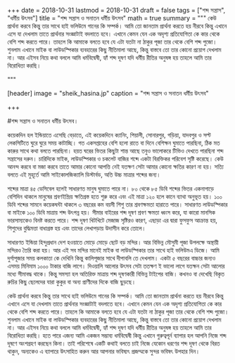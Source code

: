 +++
date = 2018-10-31
lastmod = 2018-10-31
draft = false
tags = ["শব্দ সন্ত্রাস", "ধর্মীয় উৎসব"]
title = "শব্দ সন্ত্রাস ও সনাতন ধর্মীয় উৎসব"
math = true
summary = """
কেউ প্রার্থনা করবে কিন্তু তার সাথে হাই ভলিউমে গানের কি সম্পর্ক। আমি তো জানতাম প্রার্থনা করতে হয় নীরবে কিন্তু এখানে এসে যা দেখলাম তাতে প্রার্থনার সংজ্ঞাটাই বদলাতে হবে। এখানে কেমন যেন এক অদৃশ্য প্রতিযোগিতা কে কার থেকে বেশি শব্দ করতে পারে। তাহলে কি আমাকে বলতে হবে যে এটা যতটা না ঠাকুর পূজা তার থেকে বেশি শব্দ পুজো। শুনলাম এখানে মাইক বা লাউডস্পিকার ব্যবহারের কিছু নীতিমালা আছে, কিন্তু বাস্তবে তো তার কোনো প্রয়োগ দেখলাম না। আর এইসব নিয়ে কথা বললে আমি ধর্মবিদ্বেষী, হ্যাঁ শব্দ দূষণ যদি ধর্মীয় রীতির অনুষঙ্গ হয় তাহলে আমি তার বিরোধিতা করছি। 

"""

[header]
image = "sheik_hasina.jp"
caption = "শব্দ সন্ত্রাস ও সনাতন ধর্মীয় উৎসব"

+++

#শব্দ সন্ত্রাস ও সনাতন ধর্মীয় উৎসব।

কয়েকদিন হল ইন্ডিয়াতে এসেছি বেড়াতে, এই কয়েকদিনে ক্যানিং, পিয়ালী, সোনারপুর, গড়িয়া, যাদবপুর ও সল্ট লেকসিটিতে ঘুরে ঘুরে সময় কাটাচ্ছি। গত একসপ্তাহের বেশি হলো রাতে বা দিনে বেশিক্ষন ঘুমাতে পারছিনা, ঠিক মত কারুর সাথে কথা বলতে পারছিনা। হয়ত ঘরের ভিতর কিছুটা শান্ত আছে তবুও ভালোকরে টিভিও দেখতে পারছিনা শব্দ সন্ত্রাসের দরুন। চারিদিকে মাইক, লাউডস্পিকার ও চকলেট বাজির শব্দে একটা বিরক্তিকর পরিবেশ সৃষ্টি করেছে। কেউ আনন্দ করবে বা মজা করবে তাতে আমার কোনো আপত্তি নেই যতক্ষণ সেটা আমার কোনো ক্ষতির কারণ না হয়। সত্যি বলতে এই মুহূর্তে আমি সাইকোলজিক্যালি ডিস্টার্বড, অতি উচ্চ মাত্রার শব্দের জন্য।

শব্দের মাত্রা ৪৫ ডেসিবেল হলেই সাধারণত মানুষ ঘুমাতে পারে না। ৮০ থেকে ৮৫ ডিবি শব্দের ভিতর একনাগাড়ে বেশিদিন থাকলে মানুষের শ্রবণইন্দ্রিয় ক্ষতিগ্রস্ত হতে শুরু করে এবং এই মাত্রা ১২০ হলে কানে ব্যাথা অনুভূত হয়। ১০০ ডিবি শব্দের সামনে কয়েকঘন্টা থাকলে ৩ বছরের কম বয়সী শিশু তার শ্রবণক্ষমতা হারাতে পারে। সাধারণত লাউডস্পিকার বা মাইকে ১০০ ডিবি মাত্রায় শব্দ উৎপন্ন হয়। সীমার বাইরের শব্দ দূষণ শ্রবণ ক্ষমতা ধ্বংস করে, যা কারো মানসিক ভারসাম্যকেও বিনষ্ট করতে পারে। শব্দ দূষণ খিটখিটে মেজাজ সৃষ্টিরও কারণ, এছাড়া এর দ্বারা ফুসফুস আক্রান্ত হয়, শিশুদের বুদ্ধিমত্তা বাধাগ্রস্ত হয় এবং তাদের লেখাপড়ায় উদাসীন করে তোলে।

সাধারণত ইন্ডিয়া হিন্দুপ্রধান দেশ হওয়াতে মোড়ে মোড়ে ছোট বড় মন্দির। আর বিভিন্ন মৌসুমী পূজা উপলক্ষে অস্থায়ী মন্দিরও তৈরি করা হয়। আর এই সব মন্দির মানেই মাইক বা লাউডস্পিকার তার সাথে হাই ভলিউমএ ডিজে। আমি দুর্গাপূজার সময় কলকাতা কে দেখিনি কিন্তু কালিপূজার সাথে দীপাবলি তে দেখলাম। একটা ৫ বছরের বাচ্চার জন্যও এসময় মিনিমাম ১০০০ টাকার বাজি লাগে। দিওয়ালি আলোর উৎসব সেটা ততক্ষণ ই ভালো লাগে যতক্ষন সেটা আলোর মধ্যে সীমাবদ্ধ থাকে। কিন্তু সমস্যা হল অতিরিক্ত মাত্রায় শব্দ দূষণকারী বিভিন্ন টাইপের বাজি। কখনও বা দেখেছি বিকৃত রুচির কিছু ছেলেদের যারা কুকুর বা অন্য প্রাণীদের দিকে বাজি ছুড়ছে। 

কেউ প্রার্থনা করবে কিন্তু তার সাথে হাই ভলিউমে গানের কি সম্পর্ক। আমি তো জানতাম প্রার্থনা করতে হয় নীরবে কিন্তু এখানে এসে যা দেখলাম তাতে প্রার্থনার সংজ্ঞাটাই বদলাতে হবে। এখানে কেমন যেন এক অদৃশ্য প্রতিযোগিতা কে কার থেকে বেশি শব্দ করতে পারে। তাহলে কি আমাকে বলতে হবে যে এটা যতটা না ঠাকুর পূজা তার থেকে বেশি শব্দ পুজো। শুনলাম এখানে মাইক বা লাউডস্পিকার ব্যবহারের কিছু নীতিমালা আছে, কিন্তু বাস্তবে তো তার কোনো প্রয়োগ দেখলাম না। আর এইসব নিয়ে কথা বললে আমি ধর্মবিদ্বেষী, হ্যাঁ শব্দ দূষণ যদি ধর্মীয় রীতির অনুষঙ্গ হয় তাহলে আমি তার বিরোধিতা করছি। হতে পারে এজন্য আমি একজন সম্ভাব্য ধর্মবিদ্বেষী কিন্তু এখানে গুরুত্বপূর্ন ব্যাপার হল আপনি নিজে শব্দ দূষণে অংশগ্রহণ করছেন কিনা। তাই পরিশেষে একটি কথাই বলতে চাই নিজে যেকোন ধরণের শব্দ দূষণ থেকে বিরত থাকুন, অন্যকেও এ ব্যাপারে উৎসাহিত করুন আর আপনার ভবিষ্যৎ প্রজম্মকে সুন্দর ভবিষৎ উপহার দিন।
